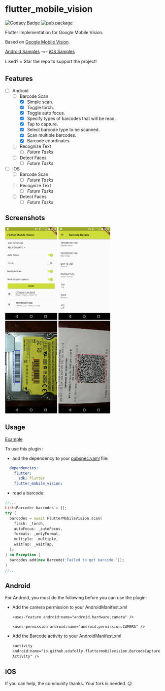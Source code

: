 # flutter_mobile_vision

[![Codacy Badge](https://api.codacy.com/project/badge/Grade/26accf32303f4260ab867afb2b664bcd)](https://app.codacy.com/app/edufolly/flutter_mobile_vision?utm_source=github.com&utm_medium=referral&utm_content=edufolly/flutter_mobile_vision&utm_campaign=badger) [![pub package](https://img.shields.io/pub/v/flutter_mobile_vision.svg)](https://pub.dartlang.org/packages/flutter_mobile_vision)

Flutter implementation for Google Mobile Vision.

Based on [Google Mobile Vision](https://developers.google.com/vision/).

[Android Samples](https://github.com/googlesamples/android-vision) -=- [iOS Samples](https://github.com/googlesamples/ios-vision)

Liked? :star: Star the repo to support the project!

## Features

* [ ] Android
   * [ ] Barcode Scan
      * [x] Simple scan.
      * [x] Toggle torch.
      * [x] Toggle auto focus.
      * [x] Specify types of barcodes that will be read.
      * [x] Tap to capture.
      * [x] Select barcode type to be scanned.
      * [x] Scan multiple barcodes.
      * [x] Barcode coordinates.
   * [ ] Recognize Text
      * [ ] _Future Tasks_
   * [ ] Detect Faces
      * [ ] _Future Tasks_

* [ ] iOS
   * [ ] Barcode Scan
      * [ ] _Future Tasks_
   * [ ] Recognize Text
      * [ ] _Future Tasks_
   * [ ] Detect Faces
      * [ ] _Future Tasks_

## Screenshots
<img src="docs/flutter_01.png" height="300em"/> <img src="docs/flutter_02.png" height="300em"/> <img src="docs/flutter_03.png" height="300em"/> <img src="docs/flutter_04.png" height="300em"/>

## Usage

[Example](https://github.com/edufolly/flutter_mobile_vision/blob/master/example/lib/main.dart)

To use this plugin :

* add the dependency to your [pubspec.yaml](https://github.com/iampawan/Flute-Music-Player/blob/master/example/pubspec.yaml) file:

```yaml
  dependencies:
    flutter:
      sdk: flutter
    flutter_mobile_vision:
```

* read a barcode:

```dart
//...
List<Barcode> barcodes = [];
try {
  barcodes = await FlutterMobileVision.scan(
    flash: _torch,
    autoFocus: _autoFocus,
    formats: _onlyFormat,
    multiple: _multiple,
    waitTap: _waitTap,
  );
} on Exception {
  barcodes.add(new Barcode('Failed to get barcode.'));
}
//...
```

## Android

For Android, you must do the following before you can use the plugin:

* Add the camera permission to your AndroidManifest.xml

    `<uses-feature android:name="android.hardware.camera" />`

    `<uses-permission android:name="android.permission.CAMERA" />`

* Add the Barcode activity to your AndroidManifest.xml

    `<activity android:name="io.github.edufolly.fluttermobilevision.BarcodeCaptureActivity" />`

## iOS
If you can help, the community thanks. Your fork is needed. :wink: